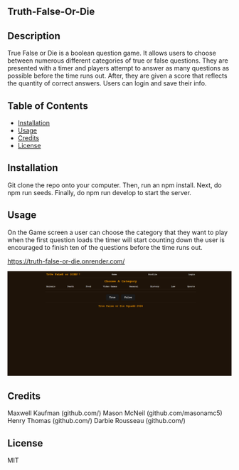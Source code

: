 ## Truth-False-Or-Die

## Description

True False or Die is a boolean question game. It allows users to choose between numerous different categories of true or false questions. They are presented with a timer and players attempt to answer as many questions as possible before the time runs out. After, they are given a score that reflects the quantity of correct answers. Users can login and save their info.

## Table of Contents

- [Installation](#installation)
- [Usage](#usage)
- [Credits](#credits)
- [License](#license)

## Installation

Git clone the repo onto your computer. Then, run an npm install. Next, do npm run seeds. Finally, do npm run develop to start the server.

## Usage

On the Game screen a user can choose the category that they want to play when the first question loads the timer will start counting down the user is encouraged to finish ten of the questions before the time runs out. 

https://truth-false-or-die.onrender.com/

![homepage](image.png)


## Credits

Maxwell Kaufman (github.com/)
Mason McNeil (github.com/masonamc5)
Henry Thomas (github.com/)
Darbie Rousseau (github.com/)

## License

MIT




